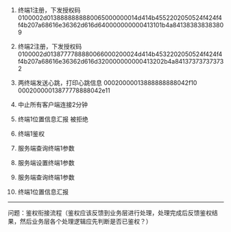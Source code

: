 1. 终端1注册，下发授权码
0100002d0138888888880065000000014d414b4552202050524f424f4f4b207a68616e36362d616d640000000000413101b4a841383838383809
2. 终端2注册，下发授权码
0100002d0138777788880066000200024d414b4532202050524f424f4f4b207a68616e36362d616d320000000000413202b4a841373737373732
3. 两终端发送心跳，打印心跳信息
00020000013888888888042f10
00020000013877778888042e11
4. 中止所有客户端连接2分钟

5. 终端1位置信息汇报 被拒绝

6. 终端1鉴权

7. 服务端查询终端1参数
8. 服务端设置终端1参数
9. 服务端查询终端1参数
10. 终端1位置信息汇报


--------
问题：鉴权衔接流程（鉴权应该反馈到业务层进行处理，处理完成后反馈鉴权结果，然后业务层各个处理逻辑应先判断是否已鉴权？）
